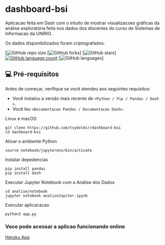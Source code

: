 # dashboard-bsi

Aplicacao feita em Dash com o intuito de mostrar visualizacoes gráficas da análise exploratória feita nos dados dos discentes do curso de Sistemas de Informacao da UNIRIO.

Os dados disponibilizados foram criptografados.

[![GitHub repo size](https://img.shields.io/github/repo-size/tsydolmir/dashboard-bsi?style=for-the-badge)
[![GitHub forks](https://img.shields.io/github/forks/tsydolmir/dashboard-bsi?style=for-the-badge)]
[![GitHub stars](https://img.shields.io/github/stars/tsydolmir/dashboard-bsi?style=for-the-badge)]
[![GitHub language count](https://img.shields.io/github/languages/count/tsydolmir/dashboard-bsi?style=for-the-badge)](https://img.shields.io/github/languages/count/tsydolmir/dashboard-bsi)
[![GitHub languages](https://img.shields.io/github/languages/top/tsydolmir/dashboard-bsi?style=for-the-badge)]


## 💻 Pré-requisitos

Antes de começar, verifique se você atendeu aos seguintes requisitos:
<!---Estes são apenas requisitos de exemplo. Adicionar, duplicar ou remover conforme necessário--->
* Você instalou a versão mais recente de `<Python / Pip / Pandas / Dash >`.
* Você leu `<Documentacao Pandas / Documentacao Dash>`.

Linux e macOS:

```
git clone https://github.com/tsydolmir/dashboard-bsi
cd dashboard-bsi
```

Ativar o ambiente Python
```
source notebook/jupyterenv/bin/activate
```

Instalar depedencias

```
pip install pandas
pip install dash 
```
Executar Jupyter Notebook com a Análise dos Dados

```
cd analise/notebook
jupyter notebook analiseJupiter.ipynb

```
Executar aplicacacao

```
python3 app.py
```

### Voce pode acessar a aplicao funcionando online

[Heroku App](https://dashboard-bsi.herokuapp.com/)
